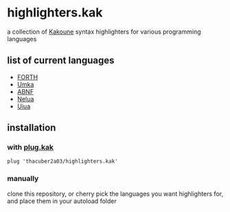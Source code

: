 # highlighters.kak

a collection of [Kakoune](https://github.com/mawww/kakoune) syntax highlighters for various programming languages

## list of current languages

- [FORTH](https://forth-standard.org)
- [Umka](https://github.com/vtereshkov/umka-lang)
- [ABNF](https://en.wikipedia.org/wiki/Augmented_Backus–Naur_form)
- [Nelua](https://nelua.io)
- [Uiua](https://uiua.org)

## installation

### with [plug.kak](https://github.com/andreyorst/plug.kak)

```kak
plug 'thacuber2a03/highlighters.kak'
```

### manually

clone this repository, or cherry pick the languages you want highlighters for, and place them in your autoload folder
